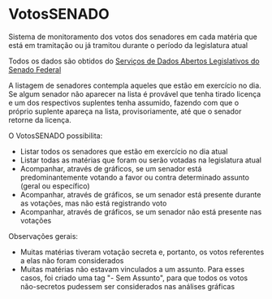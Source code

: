 # VotosSENADO

Sistema de monitoramento dos votos dos senadores em cada matéria que está em tramitação ou já tramitou durante o período da legislatura atual

Todos os dados são obtidos do [Serviços de Dados Abertos Legislativos do Senado Federal](http://legis.senado.leg.br/dadosabertos/docs/index.html)

A listagem de senadores contempla aqueles que estão em exercício no dia. Se algum senador não aparecer na lista é provável que tenha tirado licença e um dos respectivos suplentes tenha assumido, fazendo com que o próprio suplente apareça na lista, provisoriamente, até que o senador retorne da licença.

O VotosSENADO possibilita:
- Listar todos os senadores que estão em exercício no dia atual
- Listar todas as matérias que foram ou serão votadas na legislatura atual
- Acompanhar, através de gráficos, se um senador está predominantemente votando a favor ou contra determinado assunto (geral ou específico)
- Acompanhar, através de gráficos, se um senador está presente durante as votações, mas não está registrando voto
- Acompanhar, através de gráficos, se um senador não está presente nas votações


Observações gerais:
- Muitas matérias tiveram votação secreta e, portanto, os votos referentes a elas não foram considerados
- Muitas matérias não estavam vinculados a um assunto. Para esses casos, foi criado uma tag "- Sem Assunto", para que todos os votos não-secretos pudessem ser considerados nas análises gráficas 
